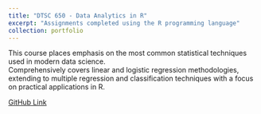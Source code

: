 ```yaml
---
title: "DTSC 650 - Data Analytics in R"
excerpt: "Assignments completed using the R programming language"
collection: portfolio
---
```


This course places emphasis on the most common statistical techniques used in modern data science. <br> 
Comprehensively covers linear and logistic regression methodologies, extending to multiple regression and classification techniques with a focus on practical applications in R. <br>


<a href="https://github.com/klbrown13/Data-Analytics-in-R" target="_blank" rel="noopener noreferrer">GitHub Link</a>

